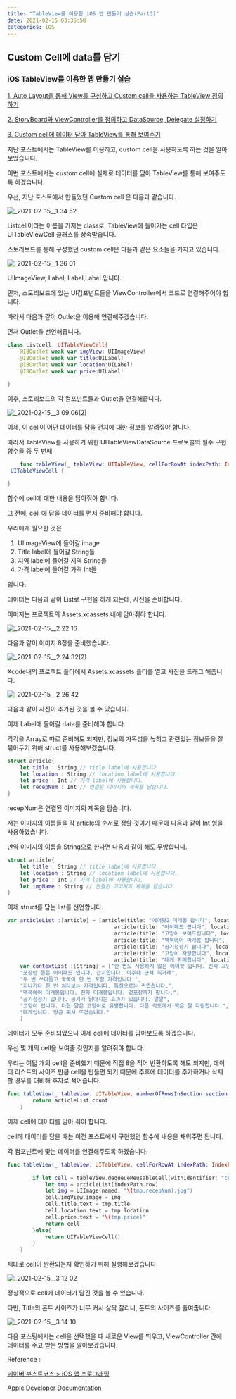 ```yaml
---
title: "TableView를 이용한 iOS 앱 만들기 실습(Part3)"
date: 2021-02-15 03:35:58
categories: iOS
---
```



## Custom Cell에 data를 담기

### iOS TableView를 이용한 앱 만들기 실습

[1. Auto Layout을 통해 View를 구성하고 Custom cell을 사용하는 TableView 정의하기](https://yonghole.github.io/ios/iOSTableView/)

[2. StoryBoard와 ViewController를 정의하고 DataSource, Delegate 설정하기](https://yonghole.github.io/ios/iosTableViewPart2/)

[3. Custom cell에 데이터 담아 TableView를 통해 보여주기](https://yonghole.github.io/ios/iosTableViewPart3/)

지난 포스트에서는 TableView를 이용하고, custom cell을 사용하도록 하는 것을 알아보았습니다. 

이번 포스트에서는 custom cell에 실제로 데이터를 담아 TableView를 통해 보여주도록 하겠습니다. 

우선, 지난 포스트에서 만들었던 Custom cell 은 다음과 같습니다. 

![_2021-02-15__1 34 52](https://user-images.githubusercontent.com/55180768/107885674-073d1b00-6f3f-11eb-802a-bc0ad88dcb18.png)

Listcell이라는 이름을 가지는 class로, TableView에 들어가는 cell 타입은 UITableViewCell 클래스를 상속받습니다. 

스토리보드를 통해 구성했던 custom cell은 다음과 같은 요소들을 가지고 있습니다. 

![_2021-02-15__1 36 01](https://user-images.githubusercontent.com/55180768/107885676-0906de80-6f3f-11eb-9e61-3dd68439fe6a.png)


UIImageView, Label, Label,Label 입니다. 

먼저, 스토리보드에 있는 UI컴포넌트들을 ViewController에서 코드로 연결해주어야 합니다. 

따라서 다음과 같이 Outlet을 이용해 연결해주겠습니다. 

먼저 Outlet을 선언해줍니다.

```swift
class Listcell: UITableViewCell{
    @IBOutlet weak var imgView: UIImageView!
    @IBOutlet weak var title:UILabel!
    @IBOutlet weak var location:UILabel!
    @IBOutlet weak var price:UILabel!
    
}
```

이후, 스토리보드의 각 컴포넌트들과 Outlet을 연결해줍니다.

![_2021-02-15__3 09 06(2)](https://user-images.githubusercontent.com/55180768/107885683-0efcbf80-6f3f-11eb-8f7a-89d5fcc2870d.png)


이제, 이 cell이 어떤 데이터를 담을 건지에 대한 정보를 알려줘야 합니다. 

따라서 TableView를 사용하기 위한 UITableViewDataSource 프로토콜의 필수 구현 함수들 중 두 번째

```swift
	func tableView(_ tableView: UITableView, cellForRowAt indexPath: IndexPath) ->
 UITableViewCell {

}
```

함수에 cell에 대한 내용을 담아줘야 합니다. 

그 전에, cell 에 담을 데이터를 먼저 준비해야 합니다. 

우리에게 필요한 것은 

1. UIImageView에 들어갈 image
2. Title label에 들어갈 String들
3. 지역 label에 들어갈 지역 String들
4. 가격 label에 들어갈 가격 Int들

입니다. 

데이터는 다음과 같이 List로 구현을 하게 되는데, 사진을 준비합니다. 

이미지는 프로젝트의 Assets.xcassets 내에 담아줘야 합니다. 

![_2021-02-15__2 22 16](https://user-images.githubusercontent.com/55180768/107885677-099f7500-6f3f-11eb-87e5-d5446c64a49b.png)

다음과 같이 이미지 8장을 준비했습니다. 

![_2021-02-15__2 24 32(2)](https://user-images.githubusercontent.com/55180768/107885679-0ad0a200-6f3f-11eb-9080-1ac86cae1a6b.png)

Xcode내의 프로젝트 폴더에서 Assets.xcassets 폴더를 열고 사진을 드래그 해줍니다. 

![_2021-02-15__2 26 42](https://user-images.githubusercontent.com/55180768/107885680-0dcb9280-6f3f-11eb-86ec-a7939b5deb08.png)

다음과 같이 사진이 추가된 것을 볼 수 있습니다. 

이제 Label에 들어갈 data를 준비해야 합니다.  

각각을 Array로 따로 준비해도 되지만, 정보의 가독성을 높히고 관련있는 정보들을 잘 묶어두기 위해 struct를 사용해보겠습니다. 

```swift
struct article{
    let title : String // title label에 사용합니다.
    let location : String // location label에 사용합니다.
    let price : Int // 가격 label에 사용합니다. 
    let recepNum : Int // 연결된 이미지의 제목을 담습니다. 
}
```

recepNum은 연결된 이미지의 제목을 담습니다. 

저는 이미지의 이름들을 각 article의 순서로 정할 것이기 때문에 다음과 같이 Int 형을 사용하였습니다. 

만약 이미지의 이름을 String으로 한다면 다음과 같이 해도 무방합니다.

```swift
struct article{
    let title : String // title label에 사용합니다.
    let location : String // location label에 사용합니다.
    let price : Int // 가격 label에 사용합니다. 
    let imgName : String // 연결된 이미지의 제목을 담습니다. 
}
```

이제 struct를 담는 list를 선언합니다. 

```swift
var articleList :[article] = [article(title: "에어팟2 미개봉 팝니다", location: "신갈동", price: 130000, recepNum: 1 ),
                                  article(title: "아이패드 팝니다", location: "이매동", price: 600000, recepNum: 2),
                                  article(title: "고양이 보여드립니다", location: "이매동", price: 100000, recepNum: 3),article(title: "고양이 있습니다.", location: "우만동", price: 300, recepNum: 4),
                                  article(title: "맥북에어 미개봉 팝니다", location: "상현동", price: 1200000, recepNum: 5),
                                  article(title: "공기청정기 팝니다", location: "신갈동", price: 90000, recepNum: 6),
                                  article(title: "고양이 자랑합니다", location: "???", price: 999999, recepNum: 7),
                                  article(title: "대게 판매합니다", location: "이매동", price: 50000, recepNum: 8)]
    var contextList :[String] = ["한 번도 사용하지 않은 에어팟 입니다. 진짜 그냥 새 것입니다.",
    "포장만 뜯은 아이패드 입니다. 급처합니다. 아주대 근처 직거래",
    "두 번 쓰다듬고 꾹꾹이 한 번 포함 가격입니다.",
    "지나가다 한 번 쳐다보는 가격입니다. 특징으로는 귀엽습니다.",
    "맥북에어 미개봉입니다. 진짜 미개봉입니다. 겉포장까지 팝니다.",
    "공기청정기 입니다. 공기가 맑아지는 효과가 있습니다. 깔깔",
    "고양이 입니다. 다현 닮은 고양이로 유명합니다. 다른 각도에서 찍은 짤 자랑합니다.",
    "대게입니다. 방금 쪄서 뜨겁습니다."
    ]
```

데이터가 모두 준비되었으니 이제 cell에 데이터를 담아보도록 하겠습니다. 

우선 몇 개의 cell을 보여줄 것인지를 알려줘야 합니다. 

우리는 여덟 개의 cell을 준비했기 때문에 직접 8을 적어 반환하도록 해도 되지만, 데이터 리스트의 사이즈 만큼 cell을 만들면 되기 때문에 추후에 데이터를 추가하거나 삭제할 경우를 대비해 후자로 적어줍니다. 

```swift
func tableView(_ tableView: UITableView, numberOfRowsInSection section: Int) -> Int {
        return articleList.count
    }
```

이제 cell에 데이터를 담아 줘야 합니다. 

cell에 데이터를 담을 때는 이전 포스트에서 구현했던 함수에 내용을 채워주면 됩니다. 

각 컴포넌트에 맞는 데이터를 연결해주도록 하겠습니다. 

```swift
func tableView(_ tableView: UITableView, cellForRowAt indexPath: IndexPath) -> UITableViewCell {
        
        if let cell = tableView.dequeueReusableCell(withIdentifier: "cell", for: indexPath) as? Listcell {
            let tmp = articleList[indexPath.row]
            let img = UIImage(named: "\(tmp.recepNum).jpg")
            cell.imgView.image = img
            cell.title.text = tmp.title
            cell.location.text = tmp.location
            cell.price.text = "\(tmp.price)"
            return cell
        }else{
            return UITableViewCell()
        }
    }
```

제대로 cell이 반환되는지 확인하기 위해 실행해보겠습니다. 

![_2021-02-15__3 12 02](https://user-images.githubusercontent.com/55180768/107885685-0f955600-6f3f-11eb-93c6-c7290eae5a44.png)

정상적으로 cell에 데이터가 담긴 것을 볼 수 있습니다. 

다만, Title의 폰트 사이즈가 너무 커서 살짝 잘리니, 폰트의 사이즈를 줄여줍니다. 

![_2021-02-15__3 14 10](https://user-images.githubusercontent.com/55180768/107885687-102dec80-6f3f-11eb-8d83-229f2f9e049a.png)

다음 포스팅에서는 cell을 선택했을 때 새로운 View를 띄우고, ViewController 간에 데이터를 주고 받는 방법을 알아보겠습니다.

Reference : 

[네이버 부스트코스 > iOS 앱 프로그래밍](https://www.boostcourse.org/mo326/joinLectures/12966)

[Apple Developer Documentation](https://developer.apple.com/documentation/)
